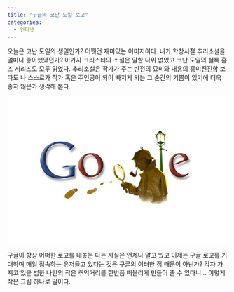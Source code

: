 ```yaml
---
title: "구글의 코난 도일 로고"
categories:
  - 인터넷
---
```


오늘은 코난 도일의 생일인가? 어쨋건 재미있는 이미지이다. 내가 학창시절 추리소설을 얼마나 좋아했었던가? 아가사 크리스티의 소설은 말할 나위 없었고 코난 도일의 셜록 홈즈 시리즈도 모두 읽었다. 추리소설은 작가가 주는 반전의 묘미와 내용의 흥미진진함 보다도 나 스스로가 작가 혹은 주인공이 되어 빠지게 되는 그 순간의 기쁨이 있기에 더욱 좋지 않은가 생각해 본다.  

![](/assets/images/posts/2006/05/fl200000000103.jpg)
  
구글이 항상 어떠한 로고를 내놓는 다는 사실은 언제나 알고 있고 이제는 구글 로고를 기대하며 매일 접속하는 유저들고 있다는 것은 구글의 이러한 점 때문이 아닌가? 각자 가지고 있을 법한 나만의 작은 추억거리를 한번쯤 떠올리게 만들어 줄 수 있다니... 이렇게 작은 그림 하나로 말이다.
